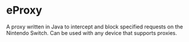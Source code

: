 # eProxy

A proxy written in Java to intercept and block specified requests on the Nintendo Switch.
Can be used with any device that supports proxies.
